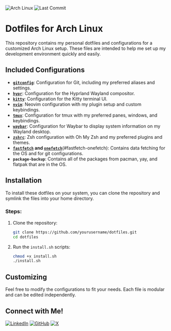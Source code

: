 ![Arch Linux](https://img.shields.io/badge/Arch%20Linux-1f76b3?style=for-the-badge&logo=archlinux)
![Last Commit](https://img.shields.io/github/last-commit/DerekCorniello/dotfiles?style=for-the-badge)

# Dotfiles for Arch Linux

This repository contains my personal dotfiles and configurations for a customized Arch Linux setup. These files are intended to help me set up my development environment quickly and easily.

## Included Configurations
- [**`gitconfig`**](https://git-scm.com/docs/git-config): Configuration for Git, including my preferred aliases and settings.  
- [**`hypr`**](https://github.com/hyprwm/Hyprland): Configuration for the Hyprland Wayland compositor.  
- [**`kitty`**](https://github.com/kovidgoyal/kitty): Configuration for the Kitty terminal UI.  
- [**`nvim`**](https://github.com/neovim/neovim): Neovim configuration with my plugin setup and custom keybindings.  
- [**`tmux`**](https://github.com/tmux/tmux): Configuration for tmux with my preferred panes, windows, and keybindings.  
- [**`waybar`**](github.com/Alexays/Waybar): Configuration for Waybar to display system information on my Wayland desktop.  
- [**`zshrc`**](https://github.com/ohmyzsh/ohmyzsh): Zsh configuration with Oh My Zsh and my preferred plugins and themes.
- **[`fastfetch`](https://github.com/fastfetch-cli/fastfetch) and [`onefetch`](https://github.com/o2sh/onefetch)**(#fastfetch-onefetch): Contains data fetching for the OS and for git configurations.  
- **`package-backup`**: Contains all of the packages from pacman, yay, and flatpak that are in the OS.


## Installation

To install these dotfiles on your system, you can clone the repository and symlink the files into your home directory.

### Steps:

1. Clone the repository:

    ```bash
    git clone https://github.com/yourusername/dotfiles.git
    cd dotfiles
    ```

2. Run the `install.sh` scripts:
    ```bash
    chmod +x install.sh
    ./install.sh
    ```
   

## Customizing

Feel free to modify the configurations to fit your needs. Each file is modular and can be edited independently.

## Connect with Me!
[![LinkedIn](https://img.shields.io/badge/LinkedIn-%230A66C2.svg?style=for-the-badge&logo=linkedin&logoColor=white)](https://www.linkedin.com/in/derek-corniello)
[![GitHub](https://img.shields.io/badge/GitHub-%23121011.svg?style=for-the-badge&logo=github&logoColor=white)](https://github.com/derekcorniello)
[![X](https://img.shields.io/badge/X-%231DA1F2.svg?style=for-the-badge&logo=x&logoColor=white)](https://x.com/derekcorniello)
